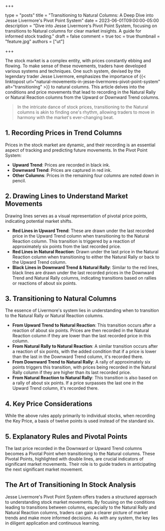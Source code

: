+++

type = "posts"
title = "Transitioning to Natural Columns: A Deep Dive into Jesse Livermore's Pivot Point System"
date = 2023-06-01T09:00:00-05:00
description = "Dive into Jesse Livermore's Pivot Point System, focusing on transitions to Natural columns for clear market insights. A guide for informed stock trading."
draft = false
comment = true
toc = true
thumbnail = "feature.jpg"
authors = ["ut"]

+++

The stock market is a complex entity, with prices constantly ebbing and flowing. To make sense of these movements, traders have developed various systems and techniques. One such system, devised by the legendary trader Jesse Livermore, emphasizes the importance of {{< linktopost url="natural-movements-in-jesse-livermores-pivot-point-system" alt="transitioning" >}} to natural columns. This article delves into the conditions and price movements that lead to recording in the Natural Rally or Natural Reaction columns from the Upward or Downward Trend columns.

> In the intricate dance of stock prices, transitioning to the Natural columns is akin to finding one's rhythm, allowing traders to move in harmony with the market's ever-changing beat.

## 1. Recording Prices in Trend Columns
Prices in the stock market are dynamic, and their recording is an essential aspect of tracking and predicting future movements. In the Pivot Point System:
 - **Upward Trend**: Prices are recorded in black ink.
 - **Downward Trend**: Prices are captured in red ink.
 - **Other Columns**: Prices in the remaining four columns are noted down in pencil.

## 2. Drawing Lines to Understand Market Movements
Drawing lines serves as a visual representation of pivotal price points, indicating potential market shifts.
 - **Red Lines in Upward Trend**: These are drawn under the last recorded price in the Upward Trend column when transitioning to the Natural Reaction column. This transition is triggered by a reaction of approximately six points from the last recorded price.
 - **Red Lines in Natural Reaction**: Drawn under the last price in the Natural Reaction column when transitioning to either the Natural Rally or back to the Upward Trend column.
 - **Black Lines in Downward Trend & Natural Rally**: Similar to the red lines, black lines are drawn under the last recorded prices in the Downward Trend and Natural Rally columns, indicating transitions based on rallies or reactions of about six points.

## 3. Transitioning to Natural Columns
The essence of Livermore's system lies in understanding when to transition to the Natural Rally or Natural Reaction columns.
 - **From Upward Trend to Natural Reaction**: This transition occurs after a reaction of about six points. Prices are then recorded in the Natural Reaction column if they are lower than the last recorded price in this column.
 - **From Natural Rally to Natural Reaction**: A similar transition occurs after a reaction of six points, with the added condition that if a price is lower than the last in the Downward Trend column, it's recorded there.
 - **From Downward Trend to Natural Rally**: A rally of approximately six points triggers this transition, with prices being recorded in the Natural Rally column if they are higher than its last recorded price.
 - **From Natural Reaction to Natural Rally**: This transition is also based on a rally of about six points. If a price surpasses the last one in the Upward Trend column, it's recorded there.

## 4. Key Price Considerations
While the above rules apply primarily to individual stocks, when recording the Key Price, a basis of twelve points is used instead of the standard six.

## 5. Explanatory Rules and Pivotal Points
The last price recorded in the Downward or Upward Trend columns becomes a Pivotal Point when transitioning to the Natural columns. These Pivotal Points, highlighted with double lines, are crucial indicators of significant market movements. Their role is to guide traders in anticipating the next significant market movement.

## The Art of Transitioning In Stock Analysis
Jesse Livermore's Pivot Point System offers traders a structured approach to understanding stock market movements. By focusing on the conditions leading to transitions between columns, especially to the Natural Rally and Natural Reaction columns, traders can gain a clearer picture of market trends and make more informed decisions. As with any system, the key lies in diligent application and continuous learning.
